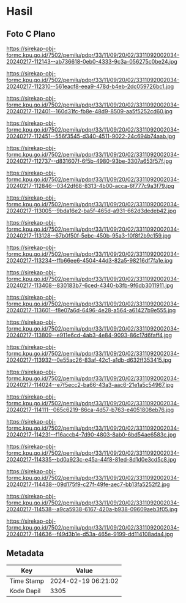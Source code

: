 # Hasil

## Foto C Plano

https://sirekap-obj-formc.kpu.go.id/7502/pemilu/pdpr/33/11/09/20/02/3311092002034-20240217-112143--ab736618-0eb0-4333-9c3a-056275c0be24.jpg

https://sirekap-obj-formc.kpu.go.id/7502/pemilu/pdpr/33/11/09/20/02/3311092002034-20240217-112310--561eacf8-eea9-478d-b4eb-2dc059726bc1.jpg

https://sirekap-obj-formc.kpu.go.id/7502/pemilu/pdpr/33/11/09/20/02/3311092002034-20240217-112401--160d31fc-fb8e-48d9-8509-aa5f5252cd60.jpg

https://sirekap-obj-formc.kpu.go.id/7502/pemilu/pdpr/33/11/09/20/02/3311092002034-20240217-112451--556f3545-d340-4511-9022-24c694b74aab.jpg

https://sirekap-obj-formc.kpu.go.id/7502/pemilu/pdpr/33/11/09/20/02/3311092002034-20240217-112737--d831607f-6f5b-4980-93be-3307a653f57f.jpg

https://sirekap-obj-formc.kpu.go.id/7502/pemilu/pdpr/33/11/09/20/02/3311092002034-20240217-112846--0342df68-8313-4b00-acca-6f777c9a3f79.jpg

https://sirekap-obj-formc.kpu.go.id/7502/pemilu/pdpr/33/11/09/20/02/3311092002034-20240217-113005--9bda16e2-ba5f-465d-a931-662d3dedeb42.jpg

https://sirekap-obj-formc.kpu.go.id/7502/pemilu/pdpr/33/11/09/20/02/3311092002034-20240217-113128--67b0f50f-5ebc-450b-95a3-10f8f2b9c159.jpg

https://sirekap-obj-formc.kpu.go.id/7502/pemilu/pdpr/33/11/09/20/02/3311092002034-20240217-113234--ffb66ee6-4504-44d3-82a5-98216df7fa1e.jpg

https://sirekap-obj-formc.kpu.go.id/7502/pemilu/pdpr/33/11/09/20/02/3311092002034-20240217-113408--830183b7-6ced-4340-b3fb-9f6db3011911.jpg

https://sirekap-obj-formc.kpu.go.id/7502/pemilu/pdpr/33/11/09/20/02/3311092002034-20240217-113601--f8e07a6d-6496-4e28-a564-a61427b9e555.jpg

https://sirekap-obj-formc.kpu.go.id/7502/pemilu/pdpr/33/11/09/20/02/3311092002034-20240217-113809--e911e6cd-4ab3-4e84-9093-86c17d6faff4.jpg

https://sirekap-obj-formc.kpu.go.id/7502/pemilu/pdpr/33/11/09/20/02/3311092002034-20240217-113932--0e55ac26-83af-42c1-a1db-d632ff353415.jpg

https://sirekap-obj-formc.kpu.go.id/7502/pemilu/pdpr/33/11/09/20/02/3311092002034-20240217-114024--e7f5ecc2-ba66-43a3-aac6-21e1a5c54967.jpg

https://sirekap-obj-formc.kpu.go.id/7502/pemilu/pdpr/33/11/09/20/02/3311092002034-20240217-114111--065c6219-86ca-4d57-b763-e4051808eb76.jpg

https://sirekap-obj-formc.kpu.go.id/7502/pemilu/pdpr/33/11/09/20/02/3311092002034-20240217-114231--f16accb4-7d90-4803-8ab0-6bd54ae6583c.jpg

https://sirekap-obj-formc.kpu.go.id/7502/pemilu/pdpr/33/11/09/20/02/3311092002034-20240217-114335--bd0a923c-e45a-44f8-81ed-8d1d0e3cd5c8.jpg

https://sirekap-obj-formc.kpu.go.id/7502/pemilu/pdpr/33/11/09/20/02/3311092002034-20240217-114438--09d175f9-c27f-49fe-aec7-bb13fa5252f2.jpg

https://sirekap-obj-formc.kpu.go.id/7502/pemilu/pdpr/33/11/09/20/02/3311092002034-20240217-114538--a9ca5938-6167-420a-b938-09609aeb3f05.jpg

https://sirekap-obj-formc.kpu.go.id/7502/pemilu/pdpr/33/11/09/20/02/3311092002034-20240217-114636--f49d3b1e-d53a-465e-9199-dd114108ada4.jpg


## Metadata

| Key        | Value               |
| ---------- | ------------------- |
| Time Stamp | 2024-02-19 06:21:02 |
| Kode Dapil | 3305                |



